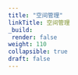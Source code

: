 ```yaml
---
title: "空间管理"
linkTitle: 空间管理
_build:
 render: false 
weight: 110
collapsible: true
draft: false
---
```

